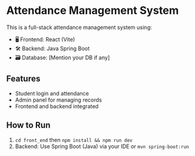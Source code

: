 # Attendance Management System

This is a full-stack attendance management system using:
- 🖥️ Frontend: React (Vite)
- 🛠️ Backend: Java Spring Boot
- 🗃️ Database: [Mention your DB if any]

## Features
- Student login and attendance
- Admin panel for managing records
- Frontend and backend integrated

## How to Run
1. `cd front_end` then `npm install && npm run dev`
2. Backend: Use Spring Boot (Java) via your IDE or `mvn spring-boot:run`

